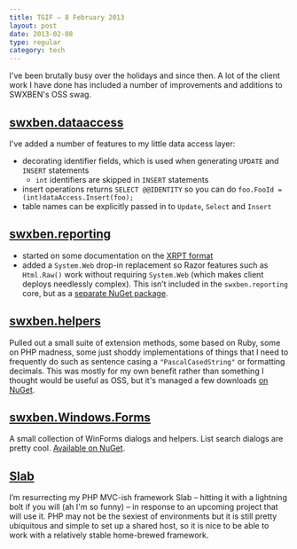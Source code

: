 ```yaml
---
title: TGIF – 8 February 2013
layout: post
date: 2013-02-08
type: regular
category: tech
---
```


I've been brutally busy over the holidays and since then. A lot of the client work I have done has included a number of improvements and additions to SWXBEN's OSS swag.


## [swxben.dataaccess](https://github.com/swxben/swxben.dataaccess/)

I've added a number of features to my little data access layer:

- decorating identifier fields, which is used when generating `UPDATE` and `INSERT` statements
	- `int` identifiers are skipped in `INSERT` statements
- insert operations returns `SELECT @@IDENTITY` so you can do `foo.FooId = (int)dataAccess.Insert(foo);`
- table names can be explicitly passed in to `Update`, `Select` and `Insert`


## [swxben.reporting](https://github.com/swxben/swxben.reporting)

- started on some documentation on the [XRPT format](https://github.com/swxben/swxben.reporting/blob/master/xrpt.md)
- added a `System.Web` drop-in replacement so Razor features such as `Html.Raw()` work without requiring `System.Web` (which makes client deploys needlessly complex). This isn’t included in the `swxben.reporting` core, but as a [separate NuGet package](http://nuget.org/packages/swxben.reporting.System.Web).


## [swxben.helpers](https://github.com/swxben/swxben.helpers)

Pulled out a small suite of extension methods, some based on Ruby, some on PHP madness, some just shoddy implementations of things that I need to frequently do such as sentence casing a `"PascalCasedString"` or formatting decimals. This was mostly for my own benefit rather than something I thought would be useful as OSS, but it's managed a few downloads [on NuGet](http://nuget.org/packages/swxben.helpers).


## [swxben.Windows.Forms](https://github.com/swxben/swxben.Windows.Forms)

A small collection of WinForms dialogs and helpers. List search dialogs are pretty cool. [Available on NuGet](http://nuget.org/packages/swxben.Windows.Forms).


## [Slab](https://github.com/swxben/slab)

I’m resurrecting my PHP MVC-ish framework Slab – hitting it with a lightning bolt if you will (ah I'm so funny) – in response to an upcoming project that will use it. PHP may not be the sexiest of environments but it is still pretty ubiquitous and simple to set up a shared host, so it is nice to be able to work with a relatively stable home-brewed framework.
